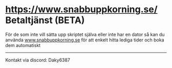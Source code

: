 # https://www.snabbuppkorning.se/   Betaltjänst (BETA)  
För de som inte vill sätta upp skriptet själva eller inte har en dator så kan du använda www.snabbuppkorning.se för att enkelt hitta lediga tider och boka dem automatiskt  

---

Kontakt via discord: Daky6387  